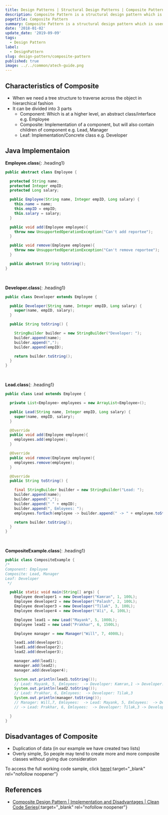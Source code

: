```yaml
---
title: Design Patterns | Structural Design Patterns | Composite Pattern
description: Composite Pattern is a structural design pattern which is used when we need a tree structure to traverse across the object in hierarchical fashion.
pagetitle: Composite Pattern
summary: Composite Pattern is a structural design pattern which is used when we need a tree structure to traverse across the object in hierarchical fashion.
date: '2018-01-02'
update_date: '2019-09-09'
tags:
  - Design Pattern
label:
  - DesignPattern
slug: design-pattern/composite-pattern
published: true
image: ../../common/atech-guide.png
---
```


## Characteristics of Composite
- When we need a tree structure to traverse across the object in hierarchical fashion
- It can be divided into 3 parts
  - Component: Which is at a higher level, an abstract class/interface e.g. Employee
  - Composite: Implementation of a component, but will also contain children of component e.g. Lead, Manager
  - Leaf: Implementation/Concrete class e.g. Developer

## Java Implementaion

**Employee.class**{: .heading1}  

```java
public abstract class Employee {

  protected String name;
  protected Integer empID;
  protected Long salary;

  public Employee(String name, Integer empID, Long salary) {
    this.name = name;
    this.empID = empID;
    this.salary = salary;
  }

  public void add(Employee employee){
    throw new UnsupportedOperationException("Can't add reportee");
  }

  public void remove(Employee employee){
    throw new UnsupportedOperationException("Can't remove reportee");
  }

  public abstract String toString();
}

```

<br/>

**Developer.class**{: .heading1}  

```java
public class Developer extends Employee {

  public Developer(String name, Integer empID, Long salary) {
    super(name, empID, salary);
  }

  public String toString() {

    StringBuilder builder = new StringBuilder("Developer: ");
    builder.append(name);
    builder.append(",");
    builder.append(empID);

    return builder.toString();
  }
}

```

<br/>

**Lead.class**{: .heading1}  

```java
public class Lead extends Employee {

  private List<Employee> employees = new ArrayList<Employee>();

  public Lead(String name, Integer empID, Long salary) {
    super(name, empID, salary);
  }

  @Override
  public void add(Employee employee){
    employees.add(employee);
  }

  @Override
  public void remove(Employee employee){
    employees.remove(employee);
  }

  @Override
  public String toString() {

    final StringBuilder builder = new StringBuilder("Lead: ");
    builder.append(name);
    builder.append(",");
    builder.append(" " + empID);
    builder.append(", Emloyees: ");
    employees.forEach(employee -> builder.append(" -> " + employee.toString()));

    return builder.toString();
  }
}
```

<br/>

**CompositeExample.class**{: .heading1}  

```java
public class CompositeExample {
/*
Component: Employee
Composite: Lead, Manager
Leaf: Developer
 */

  public static void main(String[] args) {
    Employee developer1 = new Developer("Kamran", 1, 100L);
    Employee developer2 = new Developer("Palash", 2, 100L);
    Employee developer3 = new Developer("Tilak", 3, 100L);
    Employee developer4 = new Developer("Ali", 4, 100L);

    Employee lead1 = new Lead("Mayank", 5, 1000L);
    Employee lead2 = new Lead("Prakhar", 6, 1500L);

    Employee manager = new Manager("Will", 7, 4000L);

    lead1.add(developer1);
    lead1.add(developer2);
    lead2.add(developer3);

    manager.add(lead1);
    manager.add(lead2);
    manager.add(developer4);

    System.out.println(lead1.toString());
    // Lead: Mayank, 5, Emloyees:  -> Developer: Kamran,1 -> Developer: Palash,2
    System.out.println(lead2.toString());
    // Lead: Prakhar, 6, Emloyees:  -> Developer: Tilak,3
    System.out.println(manager.toString());
    // Manager: Will,7, Emloyees:  -> Lead: Mayank, 5, Emloyees:  -> Developer: Kamran,1 -> Developer: Palash,2
    // -> Lead: Prakhar, 6, Emloyees:  -> Developer: Tilak,3 -> Developer: Ali,4

  }
}
```

## Disadvantages of Composite
- Duplication of data (in our example we have created two lists)
- Overly simple, So people may tend to create more and more composite classes without giving due consideration

To access the full working code sample, click [here](https://github.com/kamranalinitb/designpattern-blog/tree/master/structural/src/main/java/composite "Composite"){:target="_blank" rel="nofollow noopener"}

## References
- [Composite Design Pattern | Implementation and Disadvantages | Clean Code Series](https://www.youtube.com/watch?v=3wmXiuZFReU){:target="_blank" rel="nofollow noopener"}
